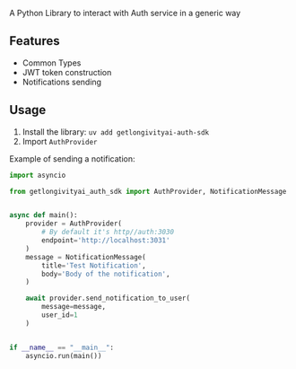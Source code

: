 A Python Library to interact with Auth service in a generic way

## Features

- Common Types
- JWT token construction
- Notifications sending


## Usage

1. Install the library: `uv add getlongivityai-auth-sdk`
2. Import `AuthProvider`


Example of sending a notification:

```python
import asyncio

from getlongivityai_auth_sdk import AuthProvider, NotificationMessage


async def main():
    provider = AuthProvider(
        # By default it's http//auth:3030
        endpoint='http://localhost:3031'
    )
    message = NotificationMessage(
        title='Test Notification',
        body='Body of the notification',
    )

    await provider.send_notification_to_user(
        message=message,
        user_id=1
    )


if __name__ == "__main__":
    asyncio.run(main())
```